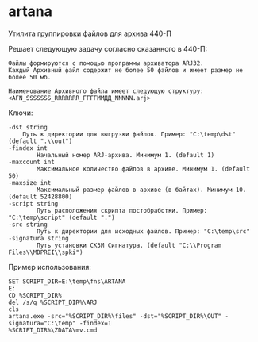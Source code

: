 # artana
Утилита группировки файлов для архива 440-П

Решает следующую задачу согласно сказанного в 440-П:

	Файлы формируются с помощью программы архиватора ARJ32.
	Каждый Архивный файл содержит не более 50 файлов и имеет размер не более 50 мб.

	Наименование Архивного файла имеет следующую структуру:
	<AFN_SSSSSSS_RRRRRRR_ГГГГММДД_NNNNN.arj>

Ключи:
  	
	-dst string
		Путь к директории для выгрузки файлов. Пример: "C:\temp\dst" (default ".\\out")
	-findex int
	        Начальный номер ARJ-архива. Минимум 1. (default 1)
	-maxcount int
	        Максимальное количество файлов в архиве. Минимум 1. (default 50)
	-maxsize int
        	Максимальный размер файлов в архиве (в байтах). Минимум 10. (default 52428800)
	-script string
	        Путь расположения скрипта постобработки. Пример: "C:\temp\script" (default ".")
	-src string
	        Путь к директории для исходных файлов. Пример: "C:\temp\src"
	-signatura string
	        Путь установки СКЗИ Сигнатура. (default "C:\\Program Files\\MDPREI\\spki")

Пример использования:

	SET SCRIPT_DIR=E:\temp\fns\ARTANA
	E:
	CD %SCRIPT_DIR%
	del /s/q %SCRIPT_DIR%\ARJ
	cls
	artana.exe -src="%SCRIPT_DIR%\files" -dst="%SCRIPT_DIR%\OUT" -signatura="C:\temp" -findex=1
	%SCRIPT_DIR%\ZDATA\mv.cmd
